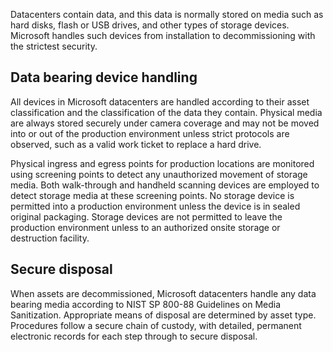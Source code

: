 Datacenters contain data, and this data is normally stored on media such as hard disks, flash or USB drives, and other types of storage devices. Microsoft handles such devices from installation to decommissioning with the strictest security.

## Data bearing device handling

All devices in Microsoft datacenters are handled according to their asset classification and the classification of the data they contain. Physical media are always stored securely under camera coverage and may not be moved into or out of the production environment unless strict protocols are observed, such as a valid work ticket to replace a hard drive.

Physical ingress and egress points for production locations are monitored using screening points to detect any unauthorized movement of storage media. Both walk-through and handheld scanning devices are employed to detect storage media at these screening points. No storage device is permitted into a production environment unless the device is in sealed original packaging. Storage devices are not permitted to leave the production environment unless to an authorized onsite storage or destruction facility.

## Secure disposal

When assets are decommissioned, Microsoft datacenters handle any data bearing media according to NIST SP 800-88 Guidelines on Media Sanitization. Appropriate means of disposal are determined by asset type. Procedures follow a secure chain of custody, with detailed, permanent electronic records for each step through to secure disposal.
